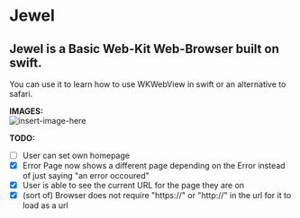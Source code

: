 # Jewel

## Jewel is a Basic Web-Kit Web-Browser built on swift.

You can use it to learn how to use WKWebView in swift or an alternative to safari.

**IMAGES:** \
![insert-image-here](/url "screenshot")


**TODO:**

- [ ] User can set own homepage
- [X] Error Page now shows a different page depending on the Error instead of just saying "an error occoured"
- [x] User is able to see the current URL for the page they are on
- [x] (sort of) Browser does not require "https://" or "http://" in the url for it to load as a url
